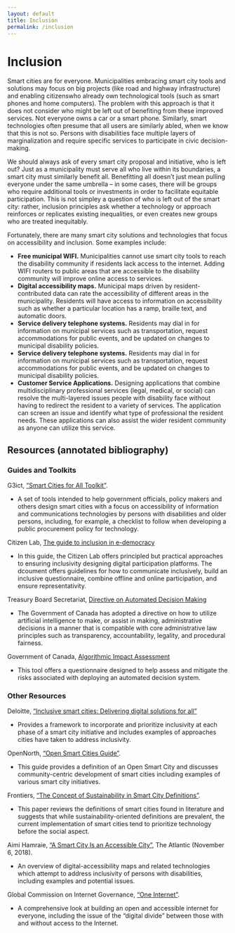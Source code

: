 ```yaml
---
layout: default
title: Inclusion
permalink: /inclusion
---
```

# Inclusion

Smart cities are for everyone. Municipalities embracing smart city tools and solutions may focus on big projects (like road and highway infrastructure) and enabling citizenswho already own technological tools (such as smart phones and home computers). The problem with this approach is that it does not consider who might be left out of benefiting from these improved services. Not everyone owns a car or a smart phone. Similarly, smart technologies often presume that all users are similarly abled, when we know that this is not so.  Persons with disabilities face multiple layers of marginalization and require specific services to participate in civic decision-making. 

We should always ask of every smart city proposal and initiative, who is left out? Just as a municipality must serve all who live within its boundaries, a smart city must similarly benefit all. Benefitting all doesn’t just mean pulling everyone under the same umbrella – in some cases, there will be groups who require additional tools or investments in order to facilitate equitable participation.  This is not simpley a question of who is left out of the smart city: rather, inclusion principles ask whether a technology or approach reinforces or replicates existing inequalities, or even creates new groups who are treated inequitably.

Fortunately, there are many smart city solutions and technologies that focus on accessibility and inclusion.  Some examples include:

*	**Free municipal WIFI.** Municipalities cannot use smart city tools to reach the disability community if residents lack access to the internet. Adding WIFI routers to public areas that are accessible to the disability community will improve online access to services. 
*	**Digital accessibility maps.** Municipal maps driven by resident-contributed data can rate the accessibility of different areas in the municipality. Residents will have access to information on accessibility such as whether a particular location has a ramp, braille text, and automatic doors.
*	**Service delivery telephone systems.** Residents may dial in for information on municipal services such as transportation, request accommodations for public events, and be updated on changes to municipal disability policies.   
*	**Service delivery telephone systems.** Residents may dial in for information on municipal services such as transportation, request accommodations for public events, and be updated on changes to municipal disability policies.   
*	**Customer Service Applications.** Designing applications that combine multidisciplinary professional services (legal, medical, or social) can resolve the multi-layered issues people with disability face without having to redirect the resident to a variety of services. The application can screen an issue and identify what type of professional the resident needs. These applications can also assist the wider resident community as anyone can utilize this service.

## Resources (annotated bibliography)

### Guides and Toolkits

G3ict, [“Smart Cities for All Toolkit”](https://smartcities4all.org/english-toolkit/). 
  * A set of tools intended to help government officials, policy makers and others design smart cities with a focus on accessibility of information and communications technologies by persons with disabilities and older persons, including, for example, a checklist to follow when developing a public procurement policy for technology.

Citizen Lab, [The guide to inclusion in e-democracy](https://www.citizenlab.co/ebooks-en/inclusion-in-e-democracy?goal=0_49e1e8647d-4209163f8e-198994545)
  * In this guide, the Citizen Lab offers principled but practical approaches to ensuring inclusivity designing digital participation platforms. The dcoument offers guidelines for how to communicate inclusively, build an inclusive questionnaire, combine offline and online participation, and ensure representativity.
  
Treasury Board Secretariat, [Directive on Automated Decision Making](https://www.tbs-sct.gc.ca/pol/doc-eng.aspx?id=32592)
  * The Government of Canada has adopted a directive on how to utilize artificial intelligence to make, or assist in making, administrative decisions in a manner that is compatible with core administrative law principles such as transparency, accountability, legality, and procedural fairness.
  
Government of Canada, [Algorithmic Impact Assessment](https://www.canada.ca/en/government/system/digital-government/digital-government-innovations/responsible-use-ai/algorithmic-impact-assessment.html) 
  * This tool offers a questionnaire designed to help assess and mitigate the risks associated with deploying an automated decision system.
  
### Other Resources

Deloitte, [“Inclusive smart cities: Delivering digital solutions for all”](https://www2.deloitte.com/us/en/insights/industry/public-sector/inclusive-smart-cities.html) 
  * Provides a framework to incorporate and prioritize inclusivity at each phase of a smart city initiative and includes examples of approaches cities have taken to address inclusivity.

OpenNorth, [“Open Smart Cities Guide”](https://www.opennorth.ca/publications/#open-smart-cities-guide).
  * This guide provides a definition of an Open Smart City and discusses community-centric development of smart cities including examples of various smart city initiatives.

Frontiers, [“The Concept of Sustainability in Smart City Definitions”](https://doi.org/10.3389/fbuil.2020.00077).
  * This paper reviews the definitions of smart cities found in literature and suggests that while sustainability-oriented definitions are prevalent, the current implementation of smart cities tend to prioritize technology before the social aspect.

Aimi Hamraie, [“A Smart City Is an Accessible City”](https://www.theatlantic.com/technology/archive/2018/11/city-apps-help-and-hinder-disability/574963/), The Atlantic (November 6, 2018).
  * An overview of digital-accessibility maps and related technologies which attempt to address inclusivity of persons with disabilities, including examples and potential issues.

Global Commission on Internet Governance, [“One Internet”](https://www.cigionline.org/sites/default/files/gcig_final_report_-_with_cover.pdf).
  * A comprehensive look at building an open and accessible internet for everyone, including the issue of the “digital divide” between those with and without access to the Internet.
